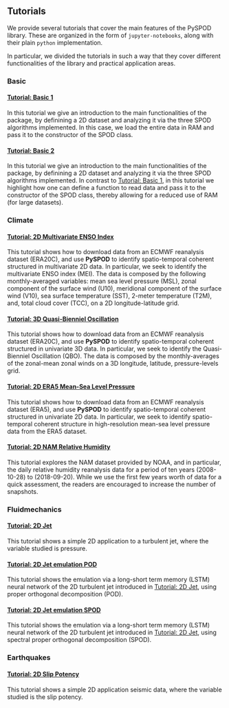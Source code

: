 ## Tutorials

We provide several tutorials that cover the main features of the PySPOD library. 
These are organized in the form of `jupyter-notebooks`, along with their plain 
`python` implementation.

In particular, we divided the tutorials in such a way that they cover different 
functionalities of the library and practical application areas.

### Basic

#### [Tutorial: Basic 1](basic/methods_comparison/methods_comparison.ipynb)

In this tutorial we give an introduction to the main functionalities 
of the package, by definining a 2D dataset and analyzing it via the 
three SPOD algorithms implemented. In this case, we load the entire 
data in RAM and pass it to the constructor of the SPOD class.

#### [Tutorial: Basic 2](basic/methods_comparison_file/methods_comparison_file.ipynb)

In this tutorial we give an introduction to the main functionalities 
of the package, by definining a 2D dataset and analyzing it via the 
three SPOD algorithms implemented. In contrast to [Tutorial: Basic 1](#tutorial-basic-1), 
in this tutorial we highlight how one can define a function to read 
data and pass it to the constructor of the SPOD class, thereby allowing 
for a reduced use of RAM (for large datasets).

### Climate 

#### [Tutorial: 2D Multivariate ENSO Index](climate/ERA20C_MEI_2D/ERA20C_MEI_2D.ipynb)

This tutorial shows how to download data from an ECMWF reanalysis dataset (ERA20C), 
and use **PySPOD** to identify spatio-temporal coherent structured in multivariate 
2D data. In particular, we seek to identify the multivariate ENSO index (MEI). 
The data is composed by the following monthly-averaged variables: mean sea level 
pressure (MSL), zonal component of the surface wind (U10), meridional component 
of the surface wind (V10), sea surface temperature (SST), 2-meter temperature 
(T2M), and, total cloud cover (TCC), on a 2D longitude-latitude grid.  

#### [Tutorial: 3D Quasi-Bienniel Oscillation](climate/ERA20C_QBO_3D/ERA20C_QBO_3D.ipynb)

This tutorial shows how to download data from an ECMWF reanalysis dataset (ERA20C), 
and use **PySPOD** to identify spatio-temporal coherent structured in univariate 
3D data. In particular, we seek to identify the Quasi-Bienniel Oscillation (QBO). 
The data is composed by the monthly-averages of the zonal-mean zonal winds 
on a 3D longitude, latitude, pressure-levels grid.

#### [Tutorial: 2D ERA5 Mean-Sea Level Pressure](climate/ERA5_MSLP_2D/ERA5_MSLP_2D.ipynb)

This tutorial shows how to download data from an ECMWF reanalysis dataset (ERA5), 
and use **PySPOD** to identify spatio-temporal coherent structured in univariate 
2D data. In particular, we seek to identify spatio-temporal coherent structure in 
high-resolution mean-sea level pressure data from the ERA5 dataset.

#### [Tutorial: 2D NAM Relative Humidity](climate/NAM_2D/NAM_2D.ipynb)

This tutorial explores the NAM dataset provided by NOAA, and in particular, the daily 
relative humidity reanalysis data for a period of ten years (2008-10-28) to (2018-09-20). 
While we use the first few years worth of data for a quick assessment, the readers are 
encouraged to increase the number of snapshots.

### Fluidmechanics 

#### [Tutorial: 2D Jet](fluidmechanics/jet_2D.ipynb)

This tutorial shows a simple 2D application to a turbulent jet, where the variable 
studied is pressure.

#### [Tutorial: 2D Jet emulation POD](fluidmechanics/jet_2D_emulation_POD.ipynb)

This tutorial shows the emulation via a long-short term memory (LSTM) neural network of the 2D turbulent jet introduced in [Tutorial: 2D Jet](fluidmechanics/jet_2D/jet_2D.ipynb), using proper orthogonal decomposition (POD).

#### [Tutorial: 2D Jet emulation SPOD](fluidmechanics/jet_2D_emulation_SPOD_time.ipynb)

This tutorial shows the emulation via a long-short term memory (LSTM) neural network of the 2D turbulent jet introduced in [Tutorial: 2D Jet](fluidmechanics/jet_2D/jet_2D.ipynb), using spectral proper orthogonal decomposition (SPOD).

### Earthquakes 

#### [Tutorial: 2D Slip Potency](earthquakes/slip_potency_2D/slip_potency_2D.ipynb)

This tutorial shows a simple 2D application seismic data, where the variable studied 
is the slip potency.
